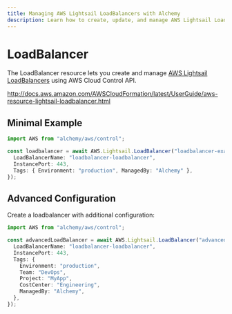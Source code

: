 ```yaml
---
title: Managing AWS Lightsail LoadBalancers with Alchemy
description: Learn how to create, update, and manage AWS Lightsail LoadBalancers using Alchemy Cloud Control.
---
```


# LoadBalancer

The LoadBalancer resource lets you create and manage [AWS Lightsail LoadBalancers](https://docs.aws.amazon.com/lightsail/latest/userguide/) using AWS Cloud Control API.

http://docs.aws.amazon.com/AWSCloudFormation/latest/UserGuide/aws-resource-lightsail-loadbalancer.html

## Minimal Example

```ts
import AWS from "alchemy/aws/control";

const loadbalancer = await AWS.Lightsail.LoadBalancer("loadbalancer-example", {
  LoadBalancerName: "loadbalancer-loadbalancer",
  InstancePort: 443,
  Tags: { Environment: "production", ManagedBy: "Alchemy" },
});
```

## Advanced Configuration

Create a loadbalancer with additional configuration:

```ts
import AWS from "alchemy/aws/control";

const advancedLoadBalancer = await AWS.Lightsail.LoadBalancer("advanced-loadbalancer", {
  LoadBalancerName: "loadbalancer-loadbalancer",
  InstancePort: 443,
  Tags: {
    Environment: "production",
    Team: "DevOps",
    Project: "MyApp",
    CostCenter: "Engineering",
    ManagedBy: "Alchemy",
  },
});
```

